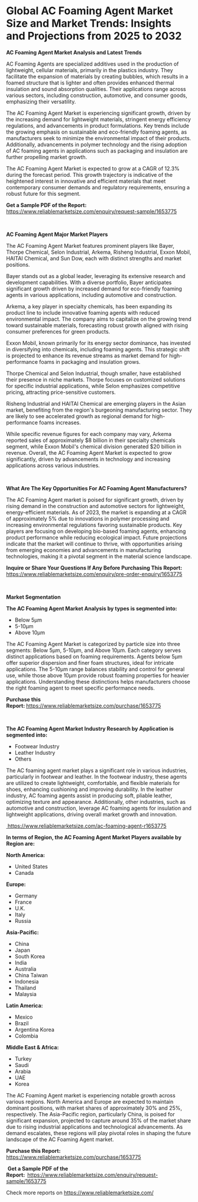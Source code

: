 <p><h1>Global AC Foaming Agent Market Size and Market Trends: Insights and Projections from 2025 to 2032</h1></p><p><strong>AC Foaming Agent Market Analysis and Latest Trends</strong></p>
<p><p>AC Foaming Agents are specialized additives used in the production of lightweight, cellular materials, primarily in the plastics industry. They facilitate the expansion of materials by creating bubbles, which results in a foamed structure that is lighter and often provides enhanced thermal insulation and sound absorption qualities. Their applications range across various sectors, including construction, automotive, and consumer goods, emphasizing their versatility.</p><p>The AC Foaming Agent Market is experiencing significant growth, driven by the increasing demand for lightweight materials, stringent energy efficiency regulations, and advancements in product formulations. Key trends include the growing emphasis on sustainable and eco-friendly foaming agents, as manufacturers seek to minimize the environmental impact of their products. Additionally, advancements in polymer technology and the rising adoption of AC foaming agents in applications such as packaging and insulation are further propelling market growth.</p><p>The AC Foaming Agent Market is expected to grow at a CAGR of 12.3% during the forecast period. This growth trajectory is indicative of the heightened interest in innovative and efficient materials that meet contemporary consumer demands and regulatory requirements, ensuring a robust future for this segment.</p></p>
<p><strong>Get a Sample PDF of the Report:&nbsp;</strong> <a href="https://www.reliablemarketsize.com/enquiry/request-sample/1653775?utm_campaign=3275&utm_medium=2&utm_source=Github&utm_content=ia&utm_term=07032025&utm_id=ac-foaming-agent">https://www.reliablemarketsize.com/enquiry/request-sample/1653775</a></p>
<p>&nbsp;</p>
<p><strong>AC Foaming Agent Major Market Players</strong></p>
<p><p>The AC Foaming Agent Market features prominent players like Bayer, Thorpe Chemical, Selon Industrial, Arkema, Risheng Industrial, Exxon Mobil, HAITAI Chemical, and Sun Dow, each with distinct strengths and market positions. </p><p>Bayer stands out as a global leader, leveraging its extensive research and development capabilities. With a diverse portfolio, Bayer anticipates significant growth driven by increased demand for eco-friendly foaming agents in various applications, including automotive and construction.</p><p>Arkema, a key player in specialty chemicals, has been expanding its product line to include innovative foaming agents with reduced environmental impact. The company aims to capitalize on the growing trend toward sustainable materials, forecasting robust growth aligned with rising consumer preferences for green products.</p><p>Exxon Mobil, known primarily for its energy sector dominance, has invested in diversifying into chemicals, including foaming agents. This strategic shift is projected to enhance its revenue streams as market demand for high-performance foams in packaging and insulation grows.</p><p>Thorpe Chemical and Selon Industrial, though smaller, have established their presence in niche markets. Thorpe focuses on customized solutions for specific industrial applications, while Selon emphasizes competitive pricing, attracting price-sensitive customers. </p><p>Risheng Industrial and HAITAI Chemical are emerging players in the Asian market, benefiting from the region's burgeoning manufacturing sector. They are likely to see accelerated growth as regional demand for high-performance foams increases.</p><p>While specific revenue figures for each company may vary, Arkema reported sales of approximately $8 billion in their specialty chemicals segment, while Exxon Mobil's chemical division generated $20 billion in revenue. Overall, the AC Foaming Agent Market is expected to grow significantly, driven by advancements in technology and increasing applications across various industries.</p></p>
<p>&nbsp;</p>
<p><strong>What Are The Key Opportunities For AC Foaming Agent Manufacturers?</strong></p>
<p><p>The AC Foaming Agent market is poised for significant growth, driven by rising demand in the construction and automotive sectors for lightweight, energy-efficient materials. As of 2023, the market is expanding at a CAGR of approximately 5% due to innovations in polymer processing and increasing environmental regulations favoring sustainable products. Key players are focusing on developing bio-based foaming agents, enhancing product performance while reducing ecological impact. Future projections indicate that the market will continue to thrive, with opportunities arising from emerging economies and advancements in manufacturing technologies, making it a pivotal segment in the material science landscape.</p></p>
<p><strong>Inquire or Share Your Questions If Any Before Purchasing This Report:</strong> <a href="https://www.reliablemarketsize.com/enquiry/pre-order-enquiry/1653775?utm_campaign=3275&utm_medium=2&utm_source=Github&utm_content=ia&utm_term=07032025&utm_id=ac-foaming-agent">https://www.reliablemarketsize.com/enquiry/pre-order-enquiry/1653775</a></p>
<p>&nbsp;</p>
<p><strong>Market Segmentation</strong></p>
<p><strong>The AC Foaming Agent Market Analysis by types is segmented into:</strong></p>
<p><ul><li>Below 5μm</li><li>5-10μm</li><li>Above 10μm</li></ul></p>
<p><p>The AC Foaming Agent Market is categorized by particle size into three segments: Below 5μm, 5-10μm, and Above 10μm. Each category serves distinct applications based on foaming requirements. Agents below 5μm offer superior dispersion and finer foam structures, ideal for intricate applications. The 5-10μm range balances stability and control for general use, while those above 10μm provide robust foaming properties for heavier applications. Understanding these distinctions helps manufacturers choose the right foaming agent to meet specific performance needs.</p></p>
<p><strong>Purchase this Report:&nbsp;</strong><a href="https://www.reliablemarketsize.com/purchase/1653775?utm_campaign=3275&utm_medium=2&utm_source=Github&utm_content=ia&utm_term=07032025&utm_id=ac-foaming-agent">https://www.reliablemarketsize.com/purchase/1653775</a></p>
<p>&nbsp;</p>
<p><strong>The AC Foaming Agent Market Industry Research by Application is segmented into:</strong></p>
<p><ul><li>Footwear Industry</li><li>Leather Industry</li><li>Others</li></ul></p>
<p><p>The AC foaming agent market plays a significant role in various industries, particularly in footwear and leather. In the footwear industry, these agents are utilized to create lightweight, comfortable, and flexible materials for shoes, enhancing cushioning and improving durability. In the leather industry, AC foaming agents assist in producing soft, pliable leather, optimizing texture and appearance. Additionally, other industries, such as automotive and construction, leverage AC foaming agents for insulation and lightweight applications, driving overall market growth and innovation.</p></p>
<p><a href="https://www.reliablemarketsize.com/ac-foaming-agent-r1653775?utm_campaign=3275&utm_medium=2&utm_source=Github&utm_content=ia&utm_term=07032025&utm_id=ac-foaming-agent">&nbsp;https://www.reliablemarketsize.com/ac-foaming-agent-r1653775</a></p>
<p><strong>In terms of Region, the AC Foaming Agent Market Players available by Region are:</strong></p>
<p>
    <p> <strong> North America: </strong>
        <ul>
            <li>United States</li>
            <li>Canada</li>
        </ul>
        </p> 
    <p> <strong> Europe: </strong>
        <ul>
            <li>Germany</li>
            <li>France</li>
            <li>U.K.</li>
            <li>Italy</li>
            <li>Russia</li>
        </ul>
        </p> 
    <p> <strong> Asia-Pacific: </strong>
        <ul>
            <li>China</li>
            <li>Japan</li>
            <li>South Korea</li>
            <li>India</li>
            <li>Australia</li>
            <li>China Taiwan</li>
            <li>Indonesia</li>
            <li>Thailand</li>
            <li>Malaysia</li>
        </ul>
        </p> 
    <p> <strong> Latin America: </strong>
        <ul>
            <li>Mexico</li>
            <li>Brazil</li>
            <li>Argentina Korea</li>
            <li>Colombia</li>
        </ul>
        </p> 
    <p> <strong> Middle East & Africa: </strong>
        <ul>
            <li>Turkey</li>
            <li>Saudi</li>
            <li>Arabia</li>
            <li>UAE</li>
            <li>Korea</li>
        </ul>
    </p>
    </p>
<p><p>The AC Foaming Agent market is experiencing notable growth across various regions. North America and Europe are expected to maintain dominant positions, with market shares of approximately 30% and 25%, respectively. The Asia-Pacific region, particularly China, is poised for significant expansion, projected to capture around 35% of the market share due to rising industrial applications and technological advancements. As demand escalates, these regions will play pivotal roles in shaping the future landscape of the AC Foaming Agent market.</p></p>
<p><strong>Purchase this Report: </strong><a href="https://www.reliablemarketsize.com/purchase/1653775?utm_campaign=3275&utm_medium=2&utm_source=Github&utm_content=ia&utm_term=07032025&utm_id=ac-foaming-agent">https://www.reliablemarketsize.com/purchase/1653775</a></p>
<p>&nbsp;<strong>Get a Sample PDF of the Report:&nbsp;&nbsp;</strong><a href="https://www.reliablemarketsize.com/enquiry/request-sample/1653775?utm_campaign=3275&utm_medium=2&utm_source=Github&utm_content=ia&utm_term=07032025&utm_id=ac-foaming-agent">https://www.reliablemarketsize.com/enquiry/request-sample/1653775</a></p>
<p><strong></strong></p>
<p>Check more reports on <a href="https://www.reliablemarketsize.com/?utm_campaign=3275&utm_medium=2&utm_source=Github&utm_content=ia&utm_term=07032025&utm_id=ac-foaming-agent">https://www.reliablemarketsize.com/</a></p>